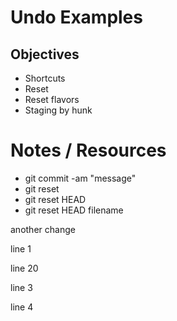 # Undo Examples

## Objectives
* Shortcuts
* Reset
* Reset flavors
* Staging by hunk

# Notes / Resources
* git commit -am "message"
* git reset
* git reset HEAD
* git reset HEAD filename

another change

line 1

line 20

line 3

line 4
